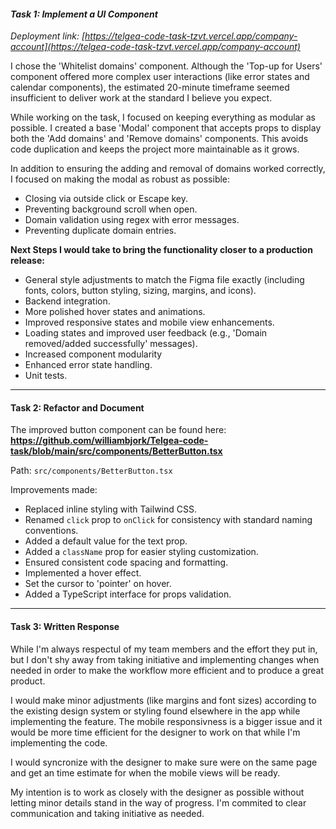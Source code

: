 #### ***Task 1: Implement a UI Component***

*Deployment link: [https://telgea-code-task-tzvt.vercel.app/company-account](https://telgea-code-task-tzvt.vercel.app/company-account)*

I chose the 'Whitelist domains' component. Although the 'Top-up for Users' component offered more complex user interactions (like error states and calendar components), the estimated 20-minute timeframe seemed insufficient to deliver work at the standard I believe you expect.

While working on the task, I focused on keeping everything as modular as possible. I created a base 'Modal' component that accepts props to display both the 'Add domains' and 'Remove domains' components. This avoids code duplication and keeps the project more maintainable as it grows.

In addition to ensuring the adding and removal of domains worked correctly, I focused on making the modal as robust as possible:

- Closing via outside click or Escape key.
- Preventing background scroll when open.
- Domain validation using regex with error messages.
- Preventing duplicate domain entries.


**Next Steps I would take to bring the functionality closer to a production release:**

- General style adjustments to match the Figma file exactly (including fonts, colors, button styling, sizing, margins, and icons).
- Backend integration.
- More polished hover states and animations.
- Improved responsive states and mobile view enhancements.
- Loading states and improved user feedback (e.g., 'Domain removed/added successfully' messages).
- Increased component modularity
- Enhanced error state handling.
- Unit tests.

---

#### Task 2: Refactor and Document

The improved button component can be found here: **https://github.com/williambjork/Telgea-code-task/blob/main/src/components/BetterButton.tsx**

Path: `src/components/BetterButton.tsx` 

Improvements made:

- Replaced inline styling with Tailwind CSS.
- Renamed `click` prop to `onClick` for consistency with standard naming conventions.
- Added a default value for the text prop.
- Added a `className` prop for easier styling customization.
- Ensured consistent code spacing and formatting.
- Implemented a hover effect.
- Set the cursor to 'pointer' on hover.
- Added a TypeScript interface for props validation.

---

#### Task 3: Written Response

While I'm always respectul of my team members and the effort they put in, but I don't shy away from taking initiative and implementing changes when needed in order to make the workflow more efficient and to produce a great product.

I would make minor adjustments (like margins and font sizes) according to the existing design system or styling found elsewhere in the app while implementing the feature. The mobile responsivness is a bigger issue and it would be more time efficient for the designer to work on that while I'm implementing the code.

I would syncronize with the designer to make sure were on the same page and get an time estimate for when the mobile views will be ready.

My intention is to work as closely with the designer as possible without letting minor details stand in the way of progress. I'm commited to clear communication and taking initiative as needed.

